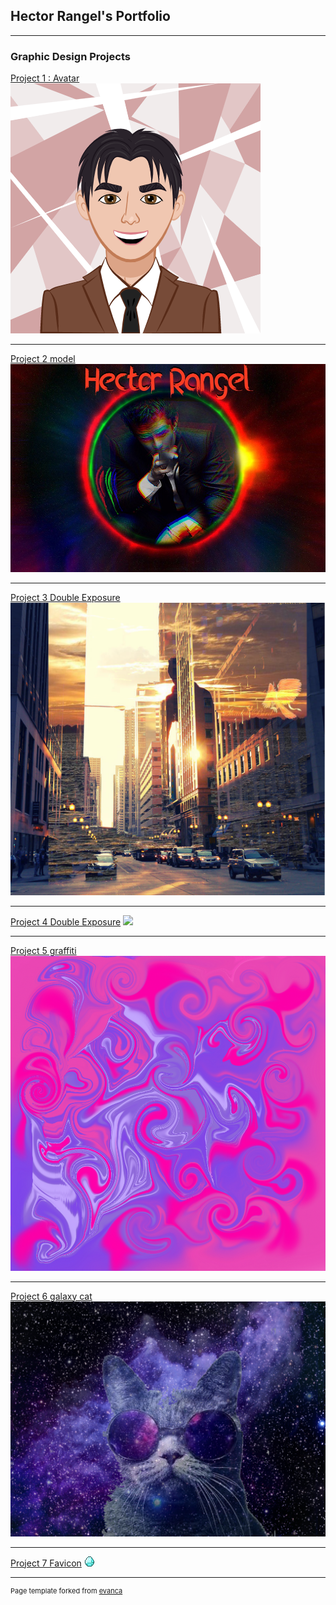 ## Hector Rangel's Portfolio
---

### Graphic Design Projects

[Project 1 : Avatar](/sample_page)
<img src="images/AvatarMaker.png?raw=true"/>

---
[Project 2 model](/pdf/sample_presentation.pdf)
<img src="images/Hector Rangel p.4.jpg?raw=true"/>

---
[Project 3 Double Exposure](http://example.com/)
<img src="images/doubler exposere.png?raw=true"/>

---
[Project 4 Double Exposure](http://example.com/)
<img src="images/ripped affect.png?raw=true"/>

---
[Project 5 graffiti](http://example.com/)
<img src="images/god tier.png?raw=true"/>

---
[Project 6 galaxy cat](http://example.com/)
<img src="images/glaxy cat.jpg?raw=true"/>

---
[Project 7 Favicon](http://example.com/)
<img src="images/icon.png?raw=true"/>






---
<p style="font-size:11px">Page template forked from <a href="https://github.com/evanca/quick-portfolio">evanca</a></p>
<!-- Remove above link if you don't want to attibute -->
